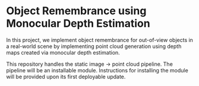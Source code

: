 # Object Remembrance using Monocular Depth Estimation
In this project, we implement object remembrance for out-of-view objects in a real-world scene by implementing point cloud generation using depth maps created via monocular depth estimation.

This repository handles the static image -> point cloud pipeline. The pipeline will be an installable module. Instructions for installing the module will be provided upon its first deployable update.
